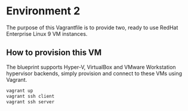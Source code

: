 # Environment 2

The purpose of this Vagrantfile is to provide two, ready to use RedHat Enterprise Linux 9 VM instances.


## How to provision this VM

The blueprint supports Hyper-V, VirtualBox and VMware Workstation hypervisor backends, simply provision and connect to these VMs using Vagrant.

```bash
vagrant up
vagrant ssh client
vagrant ssh server
```